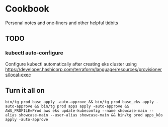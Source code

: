 # Cookbook

Personal notes and one-liners and other helpful tidbits

## TODO

### kubectl auto-configure

Configure kubectl automatically after creating eks cluster using
https://developer.hashicorp.com/terraform/language/resources/provisioners/local-exec

## Turn it all on

```shell
bin/tg prod base apply -auto-approve && bin/tg prod base_eks apply -auto-approve && bin/tg prod apps apply -auto-approve && AWS_PROFILE=Prod aws eks update-kubeconfig --name showcase-main --alias showcase-main --user-alias showcase-main && bin/tg prod apps_k8s apply -auto-approve
```
